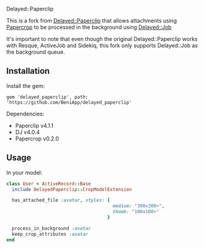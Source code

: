 Delayed::Paperclip 

This is a fork from [Delayed::Paperclip](https://github.com/jstorimer/delayed_paperclip) that allows attachments using [Papercrop](https://github.com/rsantamaria/papercrop) to be processed in the background using [Delayed::Job](https://github.com/collectiveidea/delayed_job)

It's important to note that even though the original Delayed::Paperclip works with Resque, ActiveJob and Sidekiq, this fork only supports Delayed::Job as the background queue.

Installation
------------

Install the gem:

````
gem 'delayed_paperclip', path: 'https://github.com/BeniApp/delayed_paperclip'
````

Dependencies:

-   Paperclip v4.1.1
-   DJ v4.0.4
-   Papercrop v0.2.0

Usage
-----

In your model:

````ruby
class User < ActiveRecord::Base
  include DelayedPaperclip::CropModelExtension

  has_attached_file :avatar, styles: {
                                       medium: "300x300>",
                                       thumb: "100x100>"
                                     }

  process_in_background :avatar
  keep_crop_attributes :avatar
end
````
